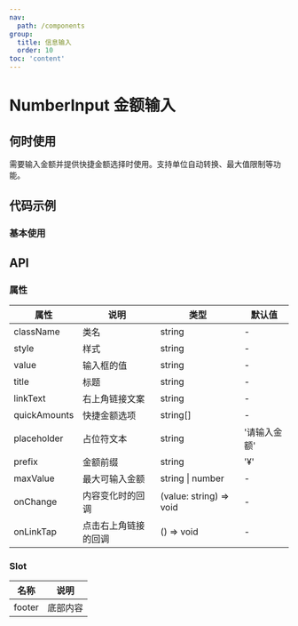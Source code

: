 ```yaml
---
nav:
  path: /components
group:
  title: 信息输入
  order: 10
toc: 'content'
---
```


# NumberInput 金额输入

## 何时使用

需要输入金额并提供快捷金额选择时使用。支持单位自动转换、最大值限制等功能。

## 代码示例

### 基本使用

<code src='../../demo/pages/NumberInput/index'></code>

## API

### 属性

| 属性 | 说明 | 类型 | 默认值 |
| --- | --- | --- | --- |
| className | 类名 | string | - |
| style | 样式 | string | - |
| value | 输入框的值 | string | - |
| title | 标题 | string | - |
| linkText | 右上角链接文案 | string | - |
| quickAmounts | 快捷金额选项 | string[] | - |
| placeholder | 占位符文本 | string | '请输入金额' |
| prefix | 金额前缀 | string | '¥' |
| maxValue | 最大可输入金额 | string \| number | - |
| onChange | 内容变化时的回调 | (value: string) => void | - |
| onLinkTap | 点击右上角链接的回调 | () => void | - |

### Slot

| 名称 | 说明 |
| --- | --- |
| footer | 底部内容 |


